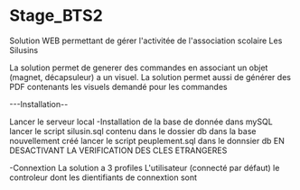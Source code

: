 # Stage_BTS2
Solution WEB permettant de gérer l'activitée de l'association scolaire Les Silusins 

La solution permet de generer des commandes en associant un objet (magnet, décapsuleur) a un visuel.
La solution permet aussi de générer des PDF contenants les visuels demandé pour les commandes 

---Installation-- 

Lancer le serveur local
-Installation de la base de donnée 
dans mySQL 
lancer le script silusin.sql contenu dans le dossier db
dans la base nouvellement créé lancer le script peuplement.sql dans le donnsier db EN DESACTIVANT LA VERIFICATION DES CLES ETRANGERES

-Connextion 
La solution a 3 profiles
L'utilisateur (connecté par défaut)
le controleur dont les dientifiants de connextion sont 
